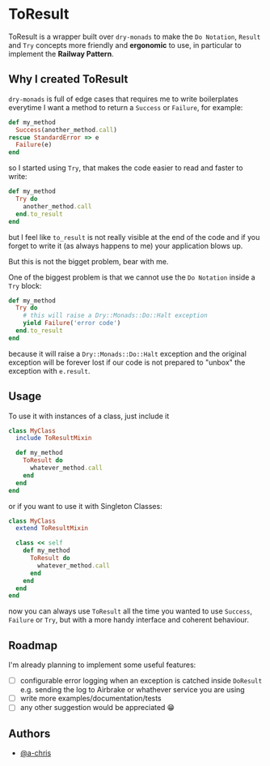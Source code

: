 
# ToResult

ToResult is a wrapper built over `dry-monads` to make the `Do Notation`, `Result` and `Try` concepts more friendly and **ergonomic** to use, in particular to implement the **Railway Pattern**.

## Why I created ToResult

`dry-monads` is full of edge cases that requires me to write boilerplates everytime I want a method to return a `Success` or `Failure`, for example:

```ruby
def my_method
  Success(another_method.call)
rescue StandardError => e
  Failure(e)
end
```

so I started using `Try`, that makes the code easier to read and faster to write:
```ruby
def my_method
  Try do
    another_method.call
  end.to_result
end
```

but I feel like `to_result` is not really visible at the end of the code and if you forget to write it (as always happens to me) your application blows up.

But this is not the bigget problem, bear with me.

One of the biggest problem is that we cannot use the `Do Notation` inside a `Try` block:
```ruby
def my_method
  Try do
    # this will raise a Dry::Monads::Do::Halt exception
    yield Failure('error code')
  end.to_result
end
```

because it will raise a `Dry::Monads::Do::Halt` exception and the original exception will be forever lost if our code is not prepared to "unbox" the exception with `e.result`.

## Usage

To use it with instances of a class, just include it
```ruby
class MyClass
  include ToResultMixin

  def my_method
    ToResult do
      whatever_method.call
    end
  end
end
```

or if you want to use it with Singleton Classes:
```ruby
class MyClass
  extend ToResultMixin

  class << self
    def my_method
      ToResult do
        whatever_method.call
      end
    end
  end
end
```

now you can always use `ToResult` all the time you wanted to use `Success`, `Failure` or `Try`, but with a more handy interface and coherent behaviour.

## Roadmap
I'm already planning to implement some useful features:
- [ ] configurable error logging when an exception is catched inside `DoResult`
e.g. sending the log to Airbrake or whathever service you are using
- [ ] write more examples/documentation/tests
- [ ] any other suggestion would be appreciated 😁

## Authors

- [@a-chris](https://www.github.com/a-chris)
